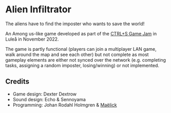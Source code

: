# Alien Infiltrator

The aliens have to find the imposter who wants to save the world!

An Among us-like game developed as part of the [CTRL+S Game Jam](https://itch.io/jam/ctrls-game-jam) in Luleå in November 2022.

The game is partly functional (players can join a multiplayer LAN game, walk around the map and see each other) but not complete as most gameplay elements are either not synced over the network (e.g. completing tasks, assigning a random imposter, losing/winning) or not implemented.

## Credits

* Game design: Dexter Dextrow
* Sound design: Echo & Sennoyama
* Programming: Johan Rodahl Holmgren & [Maëlick](http://maelick.net)
